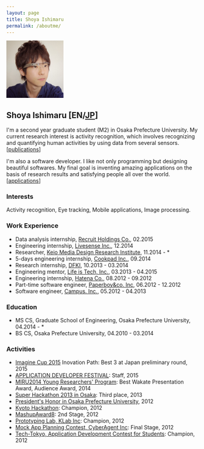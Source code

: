 ```yaml
---
layout: page
title: Shoya Ishimaru
permalink: /aboutme/
---
```

<img src="/assets/img/myglass2_ex3_mini.jpg" class="image-trimmed-by-circle image-on-frame" width="150px" alt="Shoya Ishimaru">

## Shoya Ishimaru [EN/[JP](/aboutme/jp/)]

I'm a second year graduate student (M2) in Osaka Prefecture University. My current research interest is activity recognition, which involves recognizing and quantifying human activities by using data from several sensors. [[publications](/publications/)]

I'm also a software developer. I like not only programming but designing beautiful softwares. My final goal is inventing amazing applications on the basis of research results and satisfying people all over the world. [[applications](/applications/)]

### Interests

Activity recognition, Eye tracking, Mobile applications, Image processing.

### Work Experience

* Data analysis internship, <a href="http://www.recruit.jp/">Recruit Holdings Co.</a>, 02.2015
* Engineering internship, <a href="http://www.livesense.co.jp/">Livesense Inc.</a>, 12.2014
* Researcher, <a href="http://www.kmd.keio.ac.jp/">Keio Media Design Research Institute</a>, 11.2014 - *
* 5-days engineering internship, <a href="https://info.cookpad.com/">Cookpad Inc.</a>, 09.2014
* Research internship, <a href="http://www.dfki.de/web/">DFKI</a>, 10.2013 - 03.2014
* Engineering mentor, <a href="http://life-is-tech.com/">Life is Tech, Inc.</a>, 03.2013 - 04.2015
* Engineering internship, <a href="http://www.hatena.ne.jp/">Hatena Co.</a>, 08.2012 - 09.2012
* Part-time software engineer, <a href="http://www.paperboy.co.jp/">Paperboy&co. Inc</a>, 06.2012 - 12.2012
* Software engineer, <a href="http://campus-inc.org/">Campus. Inc.</a>, 05.2012 - 04.2013

### Education

* MS CS, Graduate School of Engineering, Osaka Prefecture University, 04.2014 - *
* BS CS, Osaka Prefecture University, 04.2010 - 03.2014

### Activities

* <a href="https://www.imaginecup.com/">Imagine Cup 2015</a> Inovation Path: Best 3 at Japan preliminary round, 2015
* <a href="http://recruit-jinji.jp/adf_fes2015/">APPLICATION DEVELOPER FESTIVAL</a>: Staff, 2015
* <a href="https://sites.google.com/site/miru2014okayama/wakate">MIRU2014 Young Researchers' Program</a>: Best Wakate Presentation Award, Audience Award, 2014
* <a href="http://jp.startup-dating.com/2013/05/super-hackathon-2013-in-osak">Super Hackathon 2013 in Osaka</a>: Third place, 2013
* <a href="http://mrk1869.com/blog/honor/">President's Honor in Osaka Prefecture University</a>, 2012
* <a href="http://bussorenre.com/?p=45">Kyoto Hackathon</a>: Champion, 2012
* <a href="http://ma8.mashupaward.jp/">MashupAward8</a>: 2nd Stage, 2012
* <a href="http://internship.blog.klab.jp/2012/08/10/ptlab1-day1/">Prototyping Lab, KLab Inc</a>: Champion, 2012
* <a href="https://www.cyberagent.co.jp/list/mockplan.html">Mock App Planning Contest, CyberAgent Inc</a>: Final Stage, 2012
* <a href="http://tech-tokyo.com/?p=679">Tech-Tokyo, Application Development Contest for Students</a>: Champion, 2012